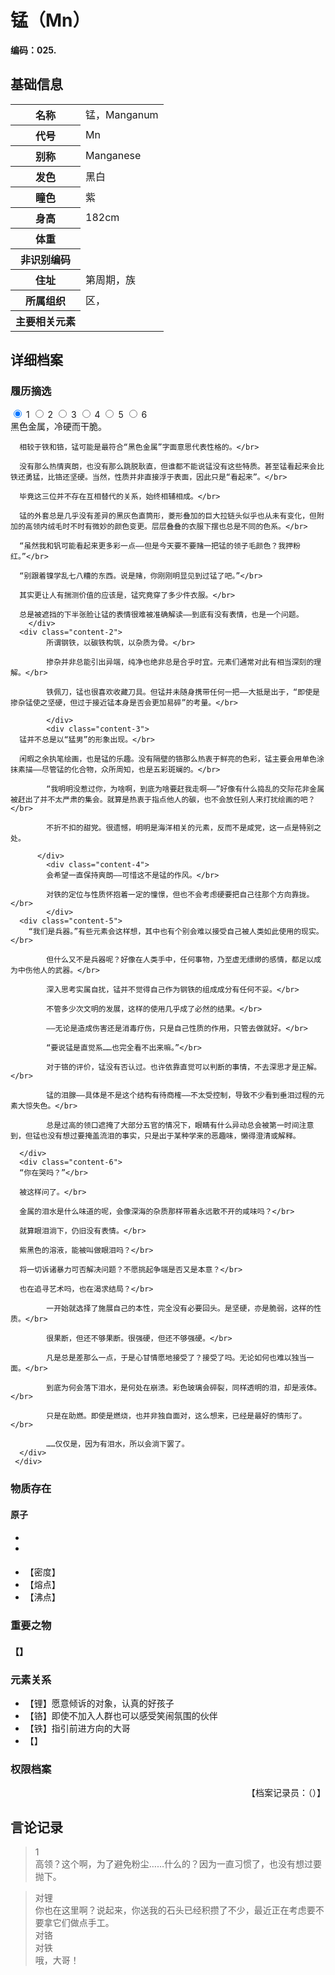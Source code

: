 # 锰（Mn）

**编码：025.**

## 基础信息

<table id="chara">
	<tr><th>名称</th><td>锰，Manganum</td></tr>
  <tr><th>代号</th><td>Mn</td></tr>
  <tr><th>别称</th><td>Manganese</td></tr>
  <tr><th>发色</th><td>黑白</td></tr>
  <tr><th>瞳色</th><td>紫</td></tr>
  <tr><th>身高</th><td>182cm</td></tr>
  <tr><th>体重</th><td></td></tr>
  <tr><th>非识别编码</th><td></td></tr>
  <tr><th>住址</th><td>第周期，族</td></tr>
  <tr><th>所属组织</th><td>区，</td></tr>
  <tr><th>主要相关元素</th><td></td></tr>
</table>

## 详细档案

### 履历摘选

<section class="tabs">
	        <input id="tab-1" type="radio" name="radio-set" class="tab-selector-1" checked="checked" />
		    <label for="tab-1" class="tab-label-1">1</label>
	        <input id="tab-2" type="radio" name="radio-set" class="tab-selector-2" />
		    <label for="tab-2" class="tab-label-2">2</label>
	        <input id="tab-3" type="radio" name="radio-set" class="tab-selector-3" />
		    <label for="tab-3" class="tab-label-3">3</label>
	        <input id="tab-4" type="radio" name="radio-set" class="tab-selector-4" />
		    <label for="tab-4" class="tab-label-4">4</label>
          <input id="tab-5" type="radio" name="radio-set" class="tab-selector-5" />
        <label for="tab-5" class="tab-label-5">5</label>
          <input id="tab-6" type="radio" name="radio-set" class="tab-selector-6" />
        <label for="tab-6" class="tab-label-6">6</label>
 <div class="clear-shadow"></div>
	<div class="content">
			<div class="content-1">
      黑色金属，冷硬而干脆。</br>

      相较于铁和铬，锰可能是最符合“黑色金属”字面意思代表性格的。</br>

      没有那么热情爽朗，也没有那么跳脱耿直，但谁都不能说锰没有这些特质。甚至锰看起来会比铁还勇猛，比铬还坚硬。当然，性质并非直接浮于表面，因此只是“看起来”。</br>

      毕竟这三位并不存在互相替代的关系，始终相辅相成。</br>

      锰的外套总是几乎没有差异的黑灰色直筒形，菱形叠加的巨大拉链头似乎也从未有变化，但附加的高领内绒毛时不时有微妙的颜色变更。层层叠叠的衣服下摆也总是不同的色系。</br>

      “虽然我和钒可能看起来更多彩一点——但是今天要不要赌一把锰的领子毛颜色？我押粉红。”</br>

      “别跟着镍学乱七八糟的东西。说是赌，你刚刚明显见到过锰了吧。”</br>

      其实更让人有揣测价值的应该是，锰究竟穿了多少件衣服。</br>

      总是被遮挡的下半张脸让锰的表情很难被准确解读——到底有没有表情，也是一个问题。
	  	</div>
  	  <div class="content-2">
			所谓钢铁，以碳铁构筑，以杂质为骨。</br>

			掺杂并非总能引出异端，纯净也绝非总是合乎时宜。元素们通常对此有相当深刻的理解。</br>

			铁佩刀，锰也很喜欢收藏刀具。但锰并未随身携带任何一把——大抵是出于，“即使是掺杂锰使之坚硬，但过于接近锰本身是否会更加易碎”的考量。</br>

			</div>
			<div class="content-3">
      锰并不总是以“猛男”的形象出现。</br>

      闲暇之余执笔绘画，也是锰的乐趣。没有隔壁的铬那么热衷于鲜亮的色彩，锰主要会用单色涂抹素描——尽管锰的化合物，众所周知，也是五彩斑斓的。</br>

			“我明明没惹过你，为啥啊，到底为啥要赶我走啊——”好像有什么捣乱的交际花非金属被赶出了并不太严肃的集会。就算是热衷于指点他人的碳，也不会放任别人来打扰绘画的吧？</br>

			不折不扣的甜党。很遗憾，明明是海洋相关的元素，反而不是咸党，这一点是特别之处。

		  </div>
			<div class="content-4">
			会希望一直保持爽朗——可惜这不是锰的作风。</br>

			对铁的定位与性质怀抱着一定的憧憬，但也不会考虑硬要把自己往那个方向靠拢。</br>
			</div>
      <div class="content-5">
    	“我们是兵器。”有些元素会这样想，其中也有个别会难以接受自己被人类如此使用的现实。</br>

			但什么又不是兵器呢？好像在人类手中，任何事物，乃至虚无缥缈的感情，都足以成为中伤他人的武器。</br>

			深入思考实属自扰，锰并不觉得自己作为钢铁的组成成分有任何不妥。</br>

			不管多少次文明的发展，这样的使用几乎成了必然的结果。</br>

			——无论是造成伤害还是消毒疗伤，只是自己性质的作用，只管去做就好。</br>

			“要说锰是直觉系……也完全看不出来嘛。”</br>

			对于铬的评价，锰没有否认过。也许依靠直觉可以判断的事情，不去深思才是正解。</br>

			锰的泪腺——具体是不是这个结构有待商榷——不太受控制，导致不少看到垂泪过程的元素大惊失色。</br>

			总是过高的领口遮掩了大部分五官的情况下，眼睛有什么异动总会被第一时间注意到，但锰也没有想过要掩盖流泪的事实，只是出于某种学来的恶趣味，懒得澄清或解释。

      </div>
      <div class="content-6">
      “你在哭吗？”</br>

      被这样问了。</br>

      金属的泪水是什么味道的呢，会像深海的杂质那样带着永远散不开的咸味吗？</br>

      就算眼泪淌下，仍旧没有表情。</br>

      紫黑色的溶液，能被叫做眼泪吗？</br>

      将一切诉诸暴力可否解决问题？不愿挑起争端是否又是本意？</br>

      也在追寻艺术吗，也在渴求结局？</br>

			一开始就选择了施展自己的本性，完全没有必要回头。是坚硬，亦是脆弱，这样的性质。</br>

			很果断，但还不够果断。很强硬，但还不够强硬。</br>

			凡是总是差那么一点，于是心甘情愿地接受了？接受了吗。无论如何也难以独当一面。</br>

			到底为何会落下泪水，是何处在崩溃。彩色玻璃会碎裂，同样透明的泪，却是液体。</br>

			只是在助燃。即使是燃烧，也并非独自面对，这么想来，已经是最好的情形了。</br>

			……仅仅是，因为有泪水，所以会淌下罢了。
      </div>
	 </div>     
</section>

### 物质存在

#### 原子

-
-

####

- 【密度】
- 【熔点】
- 【沸点】

### 重要之物

#### 【】

### 元素关系

- 【锂】愿意倾诉的对象，认真的好孩子
- 【铬】即使不加入人群也可以感受笑闹氛围的伙伴
- 【铁】指引前进方向的大哥
- 【】

### 权限档案


<p align="right">【档案记录员：（）】</p>

## 言论记录

>1  
高领？这个啊，为了避免粉尘……什么的？因为一直习惯了，也没有想过要抛下。  

>对锂  
你也在这里啊？说起来，你送我的石头已经积攒了不少，最近正在考虑要不要拿它们做点手工。  
对铬  
对铁  
哦，大哥！  
